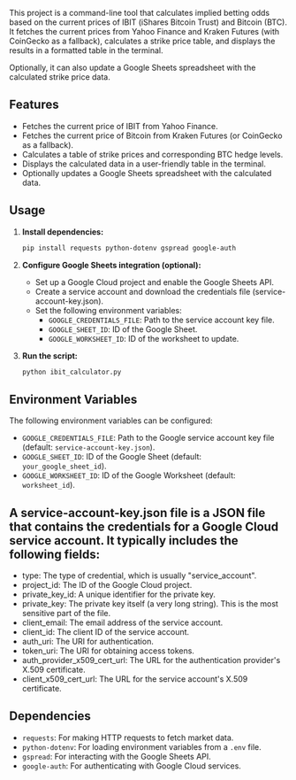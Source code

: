 This project is a command-line tool that calculates implied betting odds based on the current prices of IBIT (iShares Bitcoin Trust) and Bitcoin (BTC). It fetches the current prices from Yahoo Finance and Kraken Futures (with
CoinGecko as a fallback), calculates a strike price table, and displays the results in a formatted table in the terminal.

Optionally, it can also update a Google Sheets spreadsheet with the calculated strike price data.

## Features

*   Fetches the current price of IBIT from Yahoo Finance.
*   Fetches the current price of Bitcoin from Kraken Futures (or CoinGecko as a fallback).
*   Calculates a table of strike prices and corresponding BTC hedge levels.
*   Displays the calculated data in a user-friendly table in the terminal.
*   Optionally updates a Google Sheets spreadsheet with the calculated data.

## Usage

1.  **Install dependencies:**

    ```bash
    pip install requests python-dotenv gspread google-auth
    ```

2.  **Configure Google Sheets integration (optional):**

    *   Set up a Google Cloud project and enable the Google Sheets API.
    *   Create a service account and download the credentials file (service-account-key.json).
    *   Set the following environment variables:
        *   `GOOGLE_CREDENTIALS_FILE`: Path to the service account key file.
        *   `GOOGLE_SHEET_ID`: ID of the Google Sheet.
        *   `GOOGLE_WORKSHEET_ID`: ID of the worksheet to update.

3.  **Run the script:**

    ```bash
    python ibit_calculator.py
    ```

## Environment Variables

The following environment variables can be configured:

*   `GOOGLE_CREDENTIALS_FILE`: Path to the Google service account key file (default: `service-account-key.json`).
*   `GOOGLE_SHEET_ID`: ID of the Google Sheet (default: `your_google_sheet_id`).
*   `GOOGLE_WORKSHEET_ID`: ID of the Google Worksheet (default: `worksheet_id`).



## A service-account-key.json file is a JSON file that contains the credentials for a Google Cloud service account. It typically includes the following fields:

* type:  The type of credential, which is usually "service_account".
* project_id: The ID of the Google Cloud project.
* private_key_id: A unique identifier for the private key.
* private_key: The private key itself (a very long string).  This is the most sensitive part of the file.
* client_email: The email address of the service account.
* client_id: The client ID of the service account.
* auth_uri: The URI for authentication.
* token_uri: The URI for obtaining access tokens.
* auth_provider_x509_cert_url: The URL for the authentication provider's X.509 certificate.
* client_x509_cert_url: The URL for the service account's X.509 certificate.

## Dependencies

*   `requests`: For making HTTP requests to fetch market data.
*   `python-dotenv`: For loading environment variables from a `.env` file.
*   `gspread`: For interacting with the Google Sheets API.
*   `google-auth`: For authenticating with Google Cloud services.
